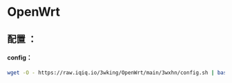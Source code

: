 # OpenWrt
## 配置 ：
#### config：
```sh
wget -O - https://raw.iqiq.io/3wking/OpenWrt/main/3wxhn/config.sh | bash
```